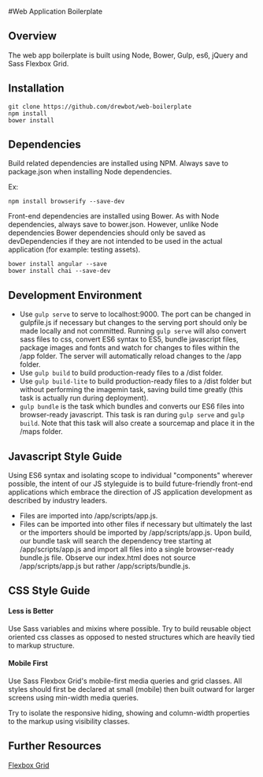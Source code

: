 #Web Application Boilerplate
## Overview
The web app boilerplate is built using Node, Bower, Gulp, es6, jQuery and Sass Flexbox Grid.

## Installation
```
git clone https://github.com/drewbot/web-boilerplate
npm install
bower install
```

## Dependencies
Build related dependencies are installed using NPM. Always save to package.json when installing Node dependencies.

Ex:

```
npm install browserify --save-dev
```
Front-end dependencies are installed using Bower. As with Node dependencies, always save to bower.json. However, unlike Node dependencies Bower dependencies should only be saved as devDependencies if they are not intended to be used in the actual application (for example: testing assets).

```
bower install angular --save
bower install chai --save-dev
```

## Development Environment
* Use ```gulp serve``` to serve to localhost:9000. The port can be changed in gulpfile.js if necessary but changes to the serving port should only be made locally and not committed. Running ```gulp serve``` will also convert sass files to css, convert ES6 syntax to ES5, bundle javascript files, package images and fonts and watch for changes to files within the /app folder. The server will automatically reload changes to the /app folder.
* Use ```gulp build``` to build production-ready files to a /dist folder.
* Use ```gulp build-lite``` to build production-ready files to a /dist folder but without performing the imagemin task, saving build time greatly (this task is actually run during deployment).
* ```gulp bundle``` is the task which bundles and converts our ES6 files into browser-ready javascript. This task is ran during ```gulp serve``` and ```gulp build```. Note that this task will also create a sourcemap and place it in the /maps folder.

## Javascript Style Guide
Using ES6 syntax and isolating scope to individual "components" wherever possible, the intent of our JS styleguide is to build future-friendly front-end applications which embrace the direction of JS application development as described by industry leaders.
* Files are imported into /app/scripts/app.js.
* Files can be imported into other files if necessary but ultimately the last or the importers should be imported by /app/scripts/app.js.
Upon build, our bundle task will search the dependency tree starting at /app/scripts/app.js and import all files into a single browser-ready bundle.js file. Observe our index.html does not source /app/scripts/app.js but rather /app/scripts/bundle.js.

## CSS Style Guide

#### Less is Better

Use Sass variables and mixins where possible. Try to build reusable object oriented css classes as opposed to nested structures which are heavily tied to markup structure.

#### Mobile First

Use Sass Flexbox Grid's mobile-first media queries and grid classes. All styles should first be declared at small (mobile) then built outward for larger screens using min-width media queries.

Try to isolate the responsive hiding, showing and column-width properties to the markup using visibility classes.

## Further Resources

[Flexbox Grid](http://flexboxgrid.com/ "flexbox-grid")
